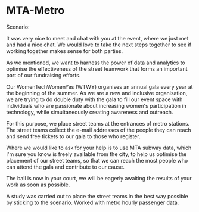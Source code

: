 # MTA-Metro
Scenario:

It was very nice to meet and chat with you at the event, where we just met and had a nice chat. We would love to take the next steps together to see if working together makes sense for both parties.

As we mentioned, we want to harness the power of data and analytics to optimise the effectiveness of the street teamwork that forms an important part of our fundraising efforts.

Our WomenTechWomenYes (WTWY) organises an annual gala every year at the beginning of the summer. As we are a new and inclusive organisation, we are trying to do double duty with the gala to fill our event space with individuals who are passionate about increasing women's participation in technology, while simultaneously creating awareness and outreach.

For this purpose, we place street teams at the entrances of metro stations. The street teams collect the e-mail addresses of the people they can reach and send free tickets to our gala to those who register.

Where we would like to ask for your help is to use MTA subway data, which I'm sure you know is freely available from the city, to help us optimise the placement of our street teams, so that we can reach the most people who can attend the gala and contribute to our cause.

The ball is now in your court, we will be eagerly awaiting the results of your work as soon as possible.

A study was carried out to place the street teams in the best way possible by sticking to the scenario. Worked with metro hourly passenger data. 
